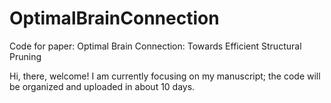 # OptimalBrainConnection
Code for paper:  Optimal Brain Connection: Towards Efficient Structural Pruning


Hi, there, welcome!
I am currently focusing on my manuscript; the code will be organized and uploaded in about 10 days.
